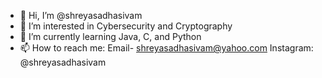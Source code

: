- 👋 Hi, I’m @shreyasadhasivam
- 👀 I’m interested in Cybersecurity and Cryptography
- 🌱 I’m currently learning Java, C, and Python
- 📫 How to reach me: Email- shreyasadhasivam@yahoo.com Instagram: @shreyasadhasivam
<!---
shreyasadhasivam/shreyasadhasivam is a ✨ special ✨ repository because its `README.md` (this file) appears on your GitHub profile.
You can click the Preview link to take a look at your changes.
--->
